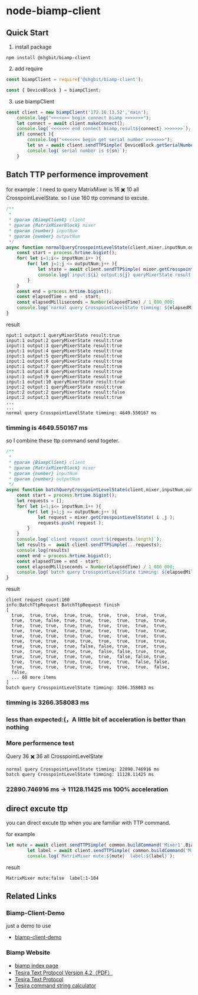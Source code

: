 # node-biamp-client

## Quick Start

1. install package
```
npm install @shgbit/biamp-client

```
2. add require

```javascript
const biampClient = require('@shgbit/biamp-client');

const { DeviceBlock } = biampClient;
```
3. use biampClient

```javascript
const client = new biampClient('172.16.13.52','main');
    console.log("<<<<<<< begin connect biamp >>>>>>>");
    let connect = await client.makeConnect();
    console.log(`<<<<<<< end connect biamp,result${connect} >>>>>>>`);
    if( connect ){
        console.log("<<<<<<< begin get serial number >>>>>>>");
        let sn = await client.sendTTPSimple( DeviceBlock.getSerialNumber());
        console.log(`serial number is ${sn}`);
    }
```

## Batch TTP performence improvement

for example：I need to query MatrixMixer is 16 ✖️ 10 all CrosspointLevelState.
so I use 160 ttp command to excute.
```javascript
/**
 * 
 * @param {BiampClient} client 
 * @param {MatrixMixerBlock} mixer 
 * @param {number} inputNum 
 * @param {number} outputNum 
 */
async function normalQueryCrosspointLevelState(client,mixer,inputNum,outputNum){
    const start = process.hrtime.bigint();
    for( let i=1;i<= inputNum;i++ ){
        for( let j=1;j <= outputNum;j++ ){
            let state = await client.sendTTPSimple( mixer.getCrosspointLevelState( i ,j ) );
            console.log(`input:${i} output:${j} queryMixerState result:${state}`);
        }
    }
    const end = process.hrtime.bigint();
    const elapsedTime = end - start;
    const elapsedMilliseconds = Number(elapsedTime) / 1_000_000;
    console.log(`normal query CrosspointLevelState timming: ${elapsedMilliseconds} ms`);
}
```
result
```
nput:1 output:1 queryMixerState result:true
input:1 output:2 queryMixerState result:true
input:1 output:3 queryMixerState result:true
input:1 output:4 queryMixerState result:true
input:1 output:5 queryMixerState result:true
input:1 output:6 queryMixerState result:true
input:1 output:7 queryMixerState result:true
input:1 output:8 queryMixerState result:true
input:1 output:9 queryMixerState result:true
input:1 output:10 queryMixerState result:true
input:2 output:1 queryMixerState result:true
input:2 output:2 queryMixerState result:false
input:2 output:3 queryMixerState result:true
...
...
normal query CrosspointLevelState timming: 4649.550167 ms
```
### timming is 4649.550167 ms

so I combine these ttp command send togeter.

```javascript
/**
 * 
 * @param {BiampClient} client 
 * @param {MatrixMixerBlock} mixer 
 * @param {number} inputNum 
 * @param {number} outputNum 
 */
async function batchQueryCrosspointLevelState(client,mixer,inputNum,outputNum) {
    const start = process.hrtime.bigint();
    let requests = [];
    for( let i=1;i<= inputNum;i++ ){
        for( let j=1;j <= outputNum;j++ ){
            let request = mixer.getCrosspointLevelState( i ,j );
            requests.push( request );
        }
    }
    console.log(`client request count:${requests.length}`);
    let results =  await client.sendTTPSimple(...requests);
    console.log(results)
    const end = process.hrtime.bigint();
    const elapsedTime = end - start;
    const elapsedMilliseconds = Number(elapsedTime) / 1_000_000;
    console.log(`batch query CrosspointLevelState timming: ${elapsedMilliseconds} ms`);
}
```
result
```
client request count:160
info:BatchTtpRequest BatchTtpRequest finish
[
  true,  true, true,  true, true,  true,  true,  true,  true,
  true,  true, false, true, true,  true,  true,  true,  true,
  true,  true, true,  true, true,  true,  true,  true,  true,
  true,  true, true,  true, true,  true,  true,  true,  true,
  true,  true, true,  true, true,  true,  true,  true,  true,
  true,  true, true,  true, true,  true,  true,  true,  true,
  true,  true, true,  true, false, false, true,  true,  true,
  true,  true, true,  true, true,  false, false, true,  true,
  true,  true, true,  true, true,  true,  false, false, true,
  true,  true, true,  true, true,  true,  true,  false, false,
  true,  true, true,  true, true,  true,  true,  true,  false,
  false,
  ... 60 more items
]
batch query CrosspointLevelState timming: 3266.358083 ms
```

### timming is 3266.358083 ms

### less than expected:(，A little bit of acceleration is better than nothing

### More performence test
Query 36 ✖️ 36 all CrosspointLevelState

```
normal query CrosspointLevelState timming: 22890.746916 ms
batch query CrosspointLevelState timming: 11128.11425 ms
```
### 22890.746916 ms -> 11128.11425 ms 100% acceleration

## direct excute ttp 

you can direct excute ttp when you are familiar with TTP command.

for example
```javascript
let mute = await client.sendTTPSimple( common.buildCommand('Mixer1',BiampBlock.get,'inputMute',BiampBlock.boolean,1) );
        let label = await client.sendTTPSimple( common.buildCommand('Mixer1',BiampBlock.get,'inputLabel',BiampBlock.string,1) );
        console.log(`MatrixMixer mute:${mute}  label:${label}`);
```
result
```
MatrixMixer mute:false  label:1-104
```


## Related Links

### Biamp-Client-Demo

just a demo to use
* [biamp-client-demo](https://github.com/soapgu/biamp-client-demo)

### Biamp Website

* [biamp index page](https://www.biamp.com/)
* [Tesira Text Protocol Version 4.2（PDF）](https://downloads.biamp.com/assets/docs/default-source/control/tesira_text_protocol_v4-2_jan22.pdf?sfvrsn=100c2497_46&_ga=2.24195130.1095003483.1712903552-465111178.1712546032)
* [Tesira Text Protocol](https://support.biamp.com/Tesira/Control/Tesira_Text_Protocol)
* [Tesira command string calculator](https://support.biamp.com/Tesira/Control/Tesira_command_string_calculator)